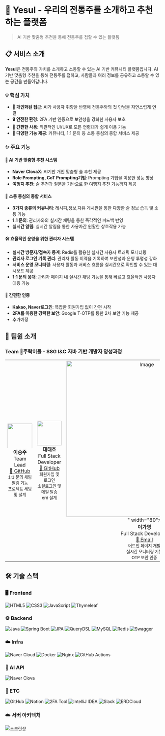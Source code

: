 # 🍶 Yesul - 우리의 전통주를 소개하고 추천하는 플랫폼

> AI 기반 맞춤형 추천을 통해 전통주를 접할 수 있는 플랫폼

## 📋 서비스 소개

**Yesul**은 전통주의 가치를 소개하고 소통할 수 있는 AI 기반 커뮤니티 플랫폼입니다. AI 기반 맞춤형 추천을 통해 전통주를 접하고, 사람들과 여러 정보를 공유하고 소통할 수 있는 공간을 만들어갑니다.

### 💡 핵심 가치

- **🎯 개인화된 접근**: AI가 사용자 취향을 반영해 전통주와의 첫 만남을 자연스럽게 연결
- **🔒 안전한 환경**: 2FA 기반 인증으로 보안성을 강화한 사용자 보호
- **📱 간편한 사용**: 직관적인 UI/UX로 모든 연령대가 쉽게 이용 가능
- **🧩 다양한 기능 제공**: 커뮤니티, 1:1 문의 등 소통 중심의 종합 서비스 제공

### ✨ 주요 기능

#### 🤖 AI 기반 맞춤형 추천 시스템

- **Naver ClovaX**: AI기반 개인 맞춤형 술 추천 제공
- **Role Prompting, CoT Prompting기법**: Prompting 기법을 이용한 성능 향상
- **여행지 추천**: 술 추천과 질문을 기반으로 한 여행지 추천 기능까지 제공

#### 💬 소통 중심의 종합 서비스
- **3가지 종류의 커뮤니티**: 레시피,정보,자유 게시판을 통한 다양한 술 정보 습득 및 소통 가능
- **1:1 문의**: 관리자와의 실시간 채팅을 통한 즉각적인 피드백 반영
- **실시간 알림**: 실시간 알림을 통한 사용자간 원활한 상호작용 가능

#### 🛠️  효율적인 운영을 위한 관리자 시스템
- **실시간 방문자/접속자 통계**: Redis를 활용한 실시간 사용자 트래픽 모니터링
- **관리자 로그인 기록 관리**: 관리자 활동 이력을 기록하여 보안성과 운영 투명성 강화
- **서비스 운영 모니터링**: 사용자 활동과 서비스 흐름을 실시간으로 확인할 수 있는 대시보드 제공
- **1:1 문의 응대**: 관리자 페이지 내 실시간 채팅 기능을 통해 빠르고 효율적인 사용자 대응 가능


#### 🔐 간편한 인증
- **Kakao, Naver로그인**: 복잡한 회원가입 없이 간편 시작
- **2FA를 이용한 강력한 보안**: Google T-OTP를 통한 2차 보안 기능 제공
- 추가예정

##  👥 팀원 소개

### Team 🦕주락이들 - SSG I&C 자바 기반 개발자 양성과정


<table>
  <tr>
    <td align="center" width="20%">
      <img src="./images/seungjoo.jpg" width="80"><br/>
      <strong>이승주</strong><br/>
      Team Lead<br/>
      <a href="https://github.com/Leeseung-joo">📧 GitHub</a><br/>
      <sub>1:1 문의 채팅<br/>알림 기능<br/>프로젝트 세팅 및 설계</sub>
    </td>
    <td align="center" width="20%">
      <img src="./images/taeho.jpeg" width="80"><br/>
      <strong>대태호</strong><br/>
      Full Stack Developer<br/>
      <a href="https://github.com/JohnTH0">📧 GitHub</a><br/>
      <sub>회원가입 및 로그인<br/>소셜로그인 및 메일 발송<br/>erd 설계</sub>
    </td>
    <td align="center" width="20%">
      <img src="<img width="389" height="507" alt="Image" src="https://github.com/user-attachments/assets/0030deef-fca0-4aed-92d7-a58075cf2b3f" />
" width="80"><br/>
      <strong>이가영</strong><br/>
      Full Stack Developer<br/>
      <a href="https://github.com/YoungGaLee">📧 Email</a><br/>
      <sub>어드민 페이지 개발<br/>실시간 모니터링 기능<br/>OTP 보안 인증</sub>
    </td>
    <td align="center" width="20%">
      <img src="./images/inyoung" width="80"><br/>
      <strong>정인용</strong><br/>
      Full Stack Developer<br/>
      <a href="https://github.com/iysh321">📧 GitHub</a><br/>
      <sub>AI기반 추천 시스템<br/>메인 페이지 개발<br/>인프라 구축</sub>
    </td>
    <td align="center" width="20%">
      <img src="./images/jungyeon" width="80"><br/>
      <strong>황정연</strong><br/>
      Planner & QA<br/>
      <a href="https://github.com/ibe6">📧 Email</a><br/>
      <sub>커뮤니티 기능<br/>댓글 및 좋아요<br/>포인트 기능</sub>
    </td>
  </tr>
</table>









## 🛠️ 기술 스택

### 🖥️ Frontend  
![HTML5](https://img.shields.io/badge/HTML5-E34F26?style=flat&logo=html5&logoColor=white)
![CSS3](https://img.shields.io/badge/CSS3-1572B6?style=flat&logo=css3&logoColor=white)
![JavaScript](https://img.shields.io/badge/JavaScript-F7DF1E?style=flat&logo=javascript&logoColor=black)
![Thymeleaf](https://img.shields.io/badge/Thymeleaf-005F0F?style=flat&logo=thymeleaf&logoColor=white)


### ⚙️ Backend  
![Java](https://img.shields.io/badge/Java-007396?style=flat&logo=openjdk&logoColor=white)
![Spring Boot](https://img.shields.io/badge/Spring%20Boot-6DB33F?style=flat&logo=spring-boot&logoColor=white)
![JPA](https://img.shields.io/badge/JPA-59666C?style=flat&logo=hibernate&logoColor=white)
![QueryDSL](https://img.shields.io/badge/QueryDSL-00B4B3?style=flat&logo=apache&logoColor=white)
![MySQL](https://img.shields.io/badge/MySQL-4479A1?style=flat&logo=mysql&logoColor=white)
![Redis](https://img.shields.io/badge/Redis-DC382D?style=flat&logo=redis&logoColor=white)
![Swagger](https://img.shields.io/badge/Swagger-85EA2D?style=flat&logo=swagger&logoColor=black)


### ☁️ Infra  
![Naver Cloud](https://img.shields.io/badge/Naver%20Cloud-03C75A?style=flat&logo=naver&logoColor=white)
![Docker](https://img.shields.io/badge/Docker-2496ED?style=flat&logo=docker&logoColor=white)
![Nginx](https://img.shields.io/badge/Nginx-009639?style=flat&logo=nginx&logoColor=white)
![GitHub Actions](https://img.shields.io/badge/GitHub%20Actions-2088FF?style=flat&logo=github-actions&logoColor=white)


### 🧠 AI API  
![Naver Clova](https://img.shields.io/badge/Naver%20Clova-0AAE4F?style=flat&logo=naver&logoColor=white)


### 🧰 ETC  
![GitHub](https://img.shields.io/badge/GitHub-181717?style=flat&logo=github&logoColor=white)
![Notion](https://img.shields.io/badge/Notion-000000?style=flat&logo=notion&logoColor=white)
![2FA Tool](https://img.shields.io/badge/2FA%20Tool-3A3A3A?style=flat&logo=google&logoColor=white)
![IntelliJ IDEA](https://img.shields.io/badge/IntelliJ-000000?style=flat&logo=intellijidea&logoColor=white)
![Slack](https://img.shields.io/badge/Slack-4A154B?style=flat&logo=slack&logoColor=white)
![ERDCloud](https://img.shields.io/badge/ERDCloud-00C389?style=flat&logo=data&logoColor=white)

### ☁️ 서버 아키텍처
![스크린샷](https://github.com/user-attachments/assets/3d81e7ea-9c71-4931-8517-f6d951fc49c1)

